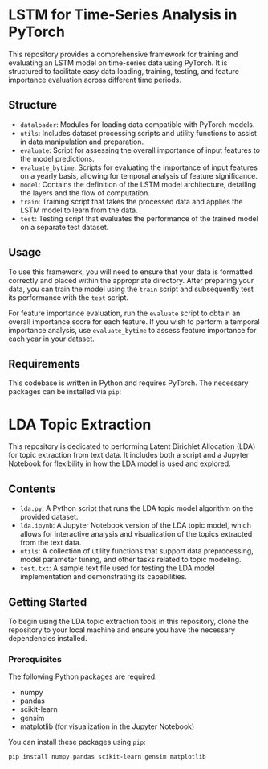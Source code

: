 # LSTM for Time-Series Analysis in PyTorch

This repository provides a comprehensive framework for training and evaluating an LSTM model on time-series data using PyTorch. It is structured to facilitate easy data loading, training, testing, and feature importance evaluation across different time periods.

## Structure

- `dataloader`: Modules for loading data compatible with PyTorch models.
- `utils`: Includes dataset processing scripts and utility functions to assist in data manipulation and preparation.
- `evaluate`: Script for assessing the overall importance of input features to the model predictions.
- `evaluate_bytime`: Scripts for evaluating the importance of input features on a yearly basis, allowing for temporal analysis of feature significance.
- `model`: Contains the definition of the LSTM model architecture, detailing the layers and the flow of computation.
- `train`: Training script that takes the processed data and applies the LSTM model to learn from the data.
- `test`: Testing script that evaluates the performance of the trained model on a separate test dataset.

## Usage

To use this framework, you will need to ensure that your data is formatted correctly and placed within the appropriate directory. After preparing your data, you can train the model using the `train` script and subsequently test its performance with the `test` script.

For feature importance evaluation, run the `evaluate` script to obtain an overall importance score for each feature. If you wish to perform a temporal importance analysis, use `evaluate_bytime` to assess feature importance for each year in your dataset.

## Requirements

This codebase is written in Python and requires PyTorch. The necessary packages can be installed via `pip`:

# LDA Topic Extraction

This repository is dedicated to performing Latent Dirichlet Allocation (LDA) for topic extraction from text data. It includes both a script and a Jupyter Notebook for flexibility in how the LDA model is used and explored.

## Contents

- `lda.py`: A Python script that runs the LDA topic model algorithm on the provided dataset.
- `lda.ipynb`: A Jupyter Notebook version of the LDA topic model, which allows for interactive analysis and visualization of the topics extracted from the text data.
- `utils`: A collection of utility functions that support data preprocessing, model parameter tuning, and other tasks related to topic modeling.
- `test.txt`: A sample text file used for testing the LDA model implementation and demonstrating its capabilities.

## Getting Started

To begin using the LDA topic extraction tools in this repository, clone the repository to your local machine and ensure you have the necessary dependencies installed.

### Prerequisites

The following Python packages are required:

- numpy
- pandas
- scikit-learn
- gensim
- matplotlib (for visualization in the Jupyter Notebook)

You can install these packages using `pip`:

```sh
pip install numpy pandas scikit-learn gensim matplotlib

